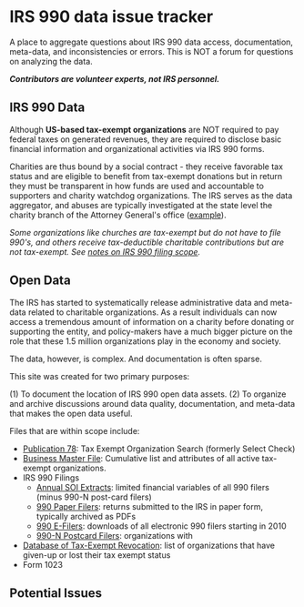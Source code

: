 # IRS 990 data issue tracker

A place to aggregate questions about IRS 990 data access, documentation, meta-data, and inconsistencies or errors. This is NOT a forum for questions on analyzing the data. 

_**Contributors are volunteer experts, not IRS personnel.**_


## IRS 990 Data

Although **US-based tax-exempt organizations** are NOT required to pay federal taxes on generated revenues, they are required to disclose basic financial information and organizational activities via IRS 990 forms. 

Charities are thus bound by a social contract - they receive favorable tax status and are eligible to benefit from tax-exempt donations but in return they must be transparent in how funds are used and accountable to supporters and charity watchdog organizations. The IRS serves as the data aggregator, and abuses are typically investigated at the state level the charity branch of the Attorney General's office ([example](https://oag.ca.gov/charities/complaints)). 

*Some organizations like churches are tax-exempt but do not have to file 990's, and others receive tax-deductible charitable contributions but are not tax-exempt. See [notes on IRS 990 filing scope](https://www.irs.gov/charities-non-profits/contributors/other-eligible-donees).*

## Open Data 

The IRS has started to systematically release administrative data and meta-data related to charitable organizations. As a result individuals can now access a tremendous amount of information on a charity before donating or supporting the entity, and policy-makers have a much bigger picture on the role that these 1.5 million organizations play in the economy and society. 

The data, however, is complex. And documentation is often sparse. 

This site was created for two primary purposes: 

(1) To document the location of IRS 990 open data assets.
(2) To organize and archive discussions around data quality, documentation, and meta-data that makes the open data useful. 

Files that are within scope include: 

* [Publication 78](https://github.com/Nonprofit-Open-Data-Collective/irs-current-exempt-orgs-database/blob/master/README.md):  Tax Exempt Organization Search (formerly Select Check)
* [Business Master File](https://github.com/Nonprofit-Open-Data-Collective/irs-exempt-org-business-master-file/blob/master/README.md): Cumulative list and attributes of all active tax-exempt organizations.    
* IRS 990 Filings 
  - [Annual SOI Extracts](https://github.com/Nonprofit-Open-Data-Collective/irs-990-statistics-of-income-extracts/blob/master/README.md): limited financial variables of all 990 filers (minus 990-N post-card filers)
  - [990 Paper Filers](https://www.irs.gov/charities-non-profits/copies-of-eo-returns-available): returns submitted to the IRS in paper form, typically archived as PDFs  
  - [990 E-Filers](https://www.irs.gov/newsroom/irs-makes-electronically-filed-form-990-data-available-in-new-format): downloads of all electronic 990 filers starting in 2010 
  - [990-N Postcard Filers](https://github.com/Nonprofit-Open-Data-Collective/irs-990n-postcard-filers/blob/master/README.md): organizations with 
* [Database of Tax-Exempt Revocation](https://github.com/Nonprofit-Open-Data-Collective/irs-revoked-exempt-orgs/blob/master/README.md): list of organizations that have given-up or lost their tax exempt status
* Form 1023 

## Potential Issues 








